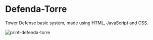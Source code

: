 # Defenda-Torre
Tower Defense basic system, made using HTML, JavaScript and CSS.<br>

![print-defenda-torre](https://github.com/user-attachments/assets/02eb1d92-be92-4186-913e-11722630e7bc)
